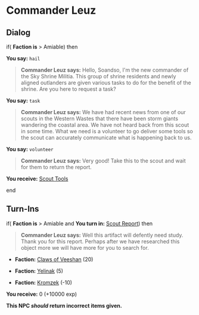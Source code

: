 # Commander Leuz
## Dialog

if( **Faction is** > Amiable) then


**You say:** `hail`




>**Commander Leuz says:** Hello, Soandso, I'm the new commander of the Sky Shrine Militia.  This group of shrine residents and newly aligned outlanders are given various tasks to do for the benefit of the shrine.  Are you here to request a task?


**You say:** `task`




>**Commander Leuz says:** We have had recent news from one of our scouts in the Western Wastes that there have been storm giants wandering the coastal area.  We have not heard back from this scout in some time.  What we need is a volunteer to go deliver some tools so the scout can accurately communicate what is happening back to us.


**You say:** `volunteer`




>**Commander Leuz says:** Very good! Take this to the scout and wait for them to return the report.


  **You receive:**  [Scout Tools](/item/29683)

end

## Turn-Ins





if( **Faction is** > Amiable and  **You turn in:** [Scout Report](/item/29688)) then


>**Commander Leuz says:** Well this artifact will defently need study. Thank you for this report. Perhaps after we have researched this object more we will have more for you to search for.


* __Faction:__ [Claws of Veeshan](/faction/430) (20)


* __Faction:__ [Yelinak](/faction/436) (5)


* __Faction:__ [Kromzek](/faction/448) (-10)


 **You receive:** 0 (+10000 exp)

**This NPC *should* return incorrect items given.**
